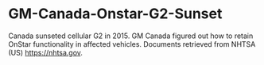 # GM-Canada-Onstar-G2-Sunset
Canada sunseted cellular G2 in 2015. GM Canada figured out how to retain OnStar functionality in affected vehicles. Documents retrieved from NHTSA (US) https://nhtsa.gov.
